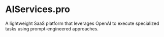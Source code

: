 # AIServices.pro
A lightweight SaaS platform that leverages OpenAI to execute specialized tasks using prompt-engineered approaches.
